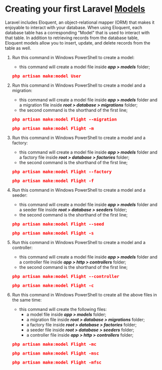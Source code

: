 # Creating your first Laravel [Models](https://laravel.com/docs/8.x/eloquent#generating-model-classes "Laravel Database: Models")

Laravel includes Eloquent, an object-relational mapper (ORM) that makes it enjoyable to interact with your database. When using Eloquent, each database table has a corresponding "Model" that is used to interact with that table. In addition to retrieving records from the database table, Eloquent models allow you to insert, update, and delete records from the table as well.

1. Run this command in Windows PowerShell to create a model: 
   * this command will create a model file inside <span style="font-style:italic; font-weight:bold;">app > models</span> folder;

    <span style="color:red; font-weight:bold;">
        <pre>php artisan make:model User</pre>
    </span>

2. Run this command in Windows PowerShell to create a model and a migration: 
   * this command will create a model file inside <span style="font-style:italic; font-weight:bold;">app > models</span> folder and a migration file inside <span style="font-style:italic; font-weight:bold;">root > database > migrations</span> folder;
   * the second command is the shorthand of the first line;

    <span style="color:red; font-weight:bold;">
        <pre>php artisan make:model Flight --migration</pre>
        <pre>php artisan make:model Flight -m</pre>
    </span>

3. Run this command in Windows PowerShell to create a model and a factory: 
   * this command will create a model file inside <span style="font-style:italic; font-weight:bold;">app > models</span> folder and a factory file inside <span style="font-style:italic; font-weight:bold;">root > database > factories</span> folder;
   * the second command is the shorthand of the first line;

    <span style="color:red; font-weight:bold;">
        <pre>php artisan make:model Flight --factory</pre>
        <pre>php artisan make:model Flight -f</pre>
    </span>

4. Run this command in Windows PowerShell to create a model and a seeder: 
   * this command will create a model file inside <span style="font-style:italic; font-weight:bold;">app > models</span> folder and a seeder file inside <span style="font-style:italic; font-weight:bold;">root > database > seeders</span> folder;
   * the second command is the shorthand of the first line;

    <span style="color:red; font-weight:bold;">
        <pre>php artisan make:model Flight --seed</pre>
        <pre>php artisan make:model Flight -s</pre>
    </span>

5. Run this command in Windows PowerShell to create a model and a controller: 
   * this command will create a model file inside <span style="font-style:italic; font-weight:bold;">app > models</span> folder and a controller file inside <span style="font-style:italic; font-weight:bold;">app > http > controllers</span> folder;
   * the second command is the shorthand of the first line;

    <span style="color:red; font-weight:bold;">
        <pre>php artisan make:model Flight --controller</pre>
        <pre>php artisan make:model Flight -c</pre>
    </span>

6. Run this command in Windows PowerShell to create all the above files in the same time: 
   * this command will create the following files:
     * a model file inside <span style="font-style:italic; font-weight:bold;">app > models</span> folder;
     * a migration file inside <span style="font-style:italic; font-weight:bold;">root > database > migrations</span> folder;
     * a factory file inside <span style="font-style:italic; font-weight:bold;">root > database > factories</span> folder;
     * a seeder file inside <span style="font-style:italic; font-weight:bold;">root > database > seeders</span> folder;
     * a controller file inside <span style="font-style:italic; font-weight:bold;">app > http > controllers</span> folder;

    <span style="color:red; font-weight:bold;">
        <pre>php artisan make:model Flight -mc</pre>
        <pre>php artisan make:model Flight -msc</pre>
        <pre>php artisan make:model Flight -mfsc</pre>
    </span>
